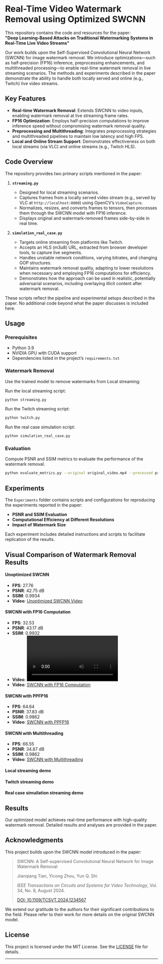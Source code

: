 # Real-Time Video Watermark Removal using Optimized SWCNN

This repository contains the code and resources for the paper:  
**"Deep Learning-Based Attacks on Traditional Watermarking Systems in Real-Time Live Video Streams"**

Our work builds upon the Self-Supervised Convolutional Neural Network (SWCNN) for image watermark removal. We introduce optimizations—such as half-precision (FP16) inference, preprocessing enhancements, and multithreaded processing—to enable real-time watermark removal in live streaming scenarios. The methods and experiments described in the paper demonstrate the ability to handle both locally served and online (e.g., Twitch) live video streams.

## Key Features

- **Real-time Watermark Removal**: Extends SWCNN to video inputs, enabling watermark removal at live streaming frame rates.
- **FP16 Optimization**: Employs half-precision computations to improve inference speed without compromising watermark removal quality.
- **Preprocessing and Multithreading**: Integrates preprocessing strategies and multithreaded pipelines to maintain low latency and high FPS.
- **Local and Online Stream Support**: Demonstrates effectiveness on both local streams (via VLC) and online streams (e.g., Twitch HLS).

## Code Overview

The repository provides two primary scripts mentioned in the paper:

1. **`streaming.py`**  
   - Designed for local streaming scenarios.  
   - Captures frames from a locally served video stream (e.g., served by VLC at `http://localhost:8080`) using OpenCV’s `VideoCapture`.  
   - Normalizes, resizes, and converts frames to tensors, then processes them through the SWCNN model with FP16 inference.  
   - Displays original and watermark-removed frames side-by-side in real time.
   
2. **`simulation_real_case.py`**  
   - Targets online streaming from platforms like Twitch.  
   - Accepts an HLS (m3u8) URL, extracted from browser developer tools, to capture live segments.  
   - Handles unstable network conditions, varying bitrates, and changing GOP structures.  
   - Maintains watermark removal quality, adapting to lower resolutions when necessary and employing FP16 computations for efficiency.  
   - Demonstrates how the approach can be used in realistic, potentially adversarial scenarios, including overlaying illicit content after watermark removal.

These scripts reflect the pipeline and experimental setups described in the paper. No additional code beyond what the paper discusses is included here.

## Usage

### Prerequisites

- Python 3.9
- NVIDIA GPU with CUDA support
- Dependencies listed in the project’s `requirements.txt`

### Watermark Removal

Use the trained model to remove watermarks from Local streaming:

Run the local streaming script:
```bash
python streaming.py
```

Run the Twitch streaming script: 
```bash
python twitch.py
```

Run the real case simulation script: 
```bash
python simulation_real_case.py
```

### Evaluation

Compute PSNR and SSIM metrics to evaluate the performance of the watermark removal.

```bash
python evaluate_metrics.py --original original_video.mp4 --processed processed_video.mp4

```

## Experiments

The `Experiments` folder contains scripts and configurations for reproducing the experiments reported in the paper:

- **PSNR and SSIM Evaluation**
- **Computational Efficiency at Different Resolutions**
- **Impact of Watermark Size**

Each experiment includes detailed instructions and scripts to facilitate replication of the results.

## Visual Comparison of Watermark Removal Results


#### **Unoptimized SWCNN**
- **FPS**: 27.76  
- **PSNR**: 42.75 dB  
- **SSIM**: 0.9934  
- **Video**: [Unoptimized SWCNN Video](https://raw.githubusercontent.com/N3K0521/Real-Time-Video-Watermark-Removal-using-Optimized-SWCNN/main/Visual_comparisons/fp16.mp4)


#### **SWCNN with FP16 Computation**
- **FPS**: 32.53  
- **PSNR**: 43.17 dB  
- **SSIM**: 0.9932  
- **Video**: <video src="path_to_fp16_video.mp4" controls></video>
- **Video**: [SWCNN with FP16 Computation](https://raw.githubusercontent.com/N3K0521/Real-Time-Video-Watermark-Removal-using-Optimized-SWCNN/main/Visual_comparisons/fp16.mp4)

#### **SWCNN with PPFP16**
- **FPS**: 64.64  
- **PSNR**: 37.83 dB  
- **SSIM**: 0.9862  
- **Video**: [SWCNN with PPFP16](https://raw.githubusercontent.com/N3K0521/Real-Time-Video-Watermark-Removal-using-Optimized-SWCNN/main/Visual_comparisons/ppfp16.mp4)

#### **SWCNN with Multithreading**
- **FPS**: 66.55  
- **PSNR**: 34.87 dB  
- **SSIM**: 0.9862  
- **Video**: [SWCNN with Multithreading](https://raw.githubusercontent.com/N3K0521/Real-Time-Video-Watermark-Removal-using-Optimized-SWCNN/main/Visual_comparisons/mm.mp4)

#### **Local streaming demo**

#### **Twitch streaming demo**

#### **Real case simuilation streaming demo**

## Results

Our optimized model achieves real-time performance with high-quality watermark removal. Detailed results and analyses are provided in the paper.

## Acknowledgments

This project builds upon the SWCNN model introduced in the paper:

> SWCNN: A Self-supervised Convolutional Neural Network for Image Watermark Removal
> 
> 
> Jianqiang Tian, Yicong Zhou, Yun Q. Shi
> 
> *IEEE Transactions on Circuits and Systems for Video Technology*, Vol. 34, No. 8, August 2024.
> 
> [DOI: 10.1109/TCSVT.2024.1234567](https://doi.org/10.1109/TCSVT.2024.1234567)
> 

We extend our gratitude to the authors for their significant contributions to the field. Please refer to their work for more details on the original SWCNN model.

## License

This project is licensed under the MIT License. See the [LICENSE](https://www.notion.so/LICENSE) file for details.

---

